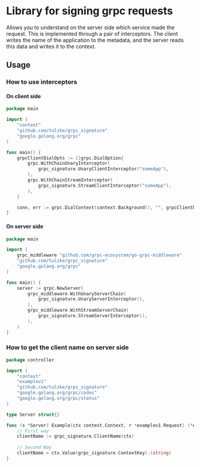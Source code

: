 # Library for signing grpc requests

Allows you to understand on the server side which service made the request. 
This is implemented through a pair of interceptors. The client writes the name of the application to the metadata, 
and the server reads this data and writes it to the context.

## Usage

### How to use interceptors
#### On client side

```go
package main

import (
	"context"
	"github.com/tulzke/grpc_signature"
	"google.golang.org/grpc"
)

func main() {
	grpcClientDialOpts := []grpc.DialOption{
		grpc.WithChainUnaryInterceptor(
			grpc_signature.UnaryClientInterceptor("someApp"),
		),
		grpc.WithChainStreamInterceptor(
			grpc_signature.StreamClientInterceptor("someApp"),
		),
	}

	conn, err := grpc.DialContext(context.Background(), "", grpcClientDialOpts...)
}
```


#### On server side

```go
package main

import (
    grpc_middleware "github.com/grpc-ecosystem/go-grpc-middleware"
	"github.com/tulzke/grpc_signature"
	"google.golang.org/grpc"
)

func main() {
	server := grpc.NewServer(
		grpc_middleware.WithUnaryServerChain(
			grpc_signature.UnaryServerInterceptor(),
		),
		grpc_middleware.WithStreamServerChain(
			grpc_signature.StreamServerInterceptor(),
		),
	)
}
```

### How to get the client name on server side

```go
package controller

import (
	"context"
	"examplev1"
	"github.com/tulzke/grpc_signature"
	"google.golang.org/grpc/codes"
	"google.golang.org/grpc/status"
)

type Server struct{}

func (s *Server) Example(ctx context.Context, r *examplev1.Request) (*examplev1.Response, error) {
	// First way
	clientName := grpc_signature.ClientName(ctx)
	
	// Second Way
	clientName = ctx.Value(grpc_signature.ContextKey).(string)
}
```
